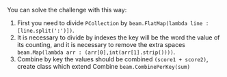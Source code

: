 You can solve the challenge with this way:
1. First you need to divide `PCollection` by `beam.FlatMap(lambda line : [line.split(':')])`.
2. It is necessary to divide by indexes the key will be the word the value of its counting, and it is necessary to remove the extra spaces `beam.Map(lambda arr : (arr[0],int(arr[1].strip())))`.
3. Combine by key the values should be combined `(score1 + score2)`, create class which extend Combine `beam.CombinePerKey(sum)`

